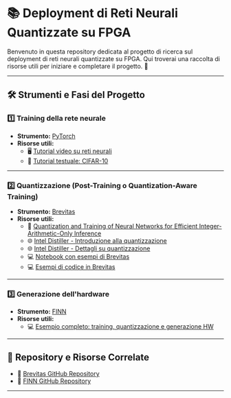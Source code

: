# 📚 Deployment di Reti Neurali Quantizzate su FPGA

Benvenuto in questa repository dedicata al progetto di ricerca sul deployment di reti neurali quantizzate su FPGA. Qui troverai una raccolta di risorse utili per iniziare e completare il progetto. 🚀

---

## 🛠️ Strumenti e Fasi del Progetto

### 1️⃣ **Training della rete neurale**
- **Strumento:** [PyTorch](https://pytorch.org)
- **Risorse utili:**
  - 🖥️ [Tutorial video su reti neurali](https://www.youtube.com/watch?v=pDdP0TFzsoQ)
  - 📘 [Tutorial testuale: CIFAR-10](https://pytorch.org/tutorials/beginner/blitz/cifar10_tutorial.html)

---

### 2️⃣ **Quantizzazione (Post-Training o Quantization-Aware Training)**
- **Strumento:** [Brevitas](https://github.com/Xilinx/brevitas)
- **Risorse utili:**
  - 📜 [Quantization and Training of Neural Networks for Efficient Integer-Arithmetic-Only Inference](https://openaccess.thecvf.com/content_cvpr_2018/papers/Jacob_Quantization_and_Training_CVPR_2018_paper.pdf)
  - 🌐 [Intel Distiller - Introduzione alla quantizzazione](https://intellabs.github.io/distiller/quantization.html)
  - 🌐 [Intel Distiller - Dettagli su quantizzazione](https://intellabs.github.io/distiller/algo_quantization.html)
  - 💻 [Notebook con esempi di Brevitas](https://github.com/Xilinx/brevitas/tree/master/notebooks)
  - 💻 [Esempi di codice in Brevitas](https://github.com/Xilinx/brevitas/tree/master/src/brevitas_examples)

---

### 3️⃣ **Generazione dell'hardware**
- **Strumento:** [FINN](https://github.com/Xilinx/finn)
- **Risorse utili:**
  - 💻 [Esempio completo: training, quantizzazione e generazione HW](https://github.com/Xilinx/finn/tree/main/notebooks/end2end_example/cybersecurity)

---

## 📎 Repository e Risorse Correlate
- 🔗 [Brevitas GitHub Repository](https://github.com/Xilinx/brevitas/tree/master)
- 🔗 [FINN GitHub Repository](https://github.com/Xilinx/finn)

---

